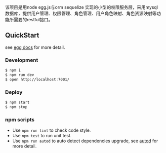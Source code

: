 该项目是用node egg.js与orm sequelize 实现的小型的权限服务层，采用mysql数据库，提供用户管理、权限管理、角色管理、用户角色映射、角色资源映射等功能所需要的restful接口。

## QuickStart

<!-- add docs here for user -->

see [egg docs][egg] for more detail.

### Development

```bash
$ npm i
$ npm run dev
$ open http://localhost:7001/
```

### Deploy

```bash
$ npm start
$ npm stop
```

### npm scripts

- Use `npm run lint` to check code style.
- Use `npm test` to run unit test.
- Use `npm run autod` to auto detect dependencies upgrade, see [autod](https://www.npmjs.com/package/autod) for more detail.


[egg]: https://eggjs.org

